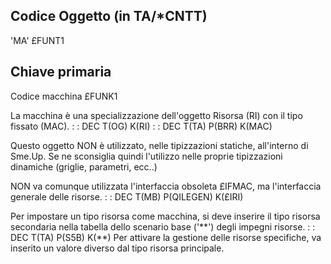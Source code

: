 ## Codice Oggetto (in TA/\*CNTT)
'MA'                                          £FUNT1
## Chiave primaria
Codice macchina                               £FUNK1

La macchina è una specializzazione dell'oggetto Risorsa (RI) con il tipo fissato (MAC).
 :  : DEC T(OG) K(RI)
 :  : DEC T(TA) P(BRR) K(MAC)

Questo oggetto NON è utilizzato, nelle tipizzazioni statiche, all'interno di Sme.Up.
Se ne sconsiglia quindi l'utilizzo nelle proprie tipizzazioni dinamiche (griglie, parametri, ecc..)

NON va comunque utilizzata l'interfaccia obsoleta £IFMAC, ma l'interfaccia generale delle risorse.
 :  : DEC T(MB) P(QILEGEN) K(£IRI)

Per impostare un tipo risorsa come macchina, si deve inserire il tipo risorsa secondaria nella tabella dello scenario base ('\*\*') degli impegni risorse.
 :  : DEC T(TA) P(S5B) K(\*\*)
Per attivare la gestione delle risorse specifiche, va inserito un valore diverso dal tipo risorsa principale.



